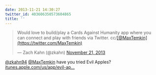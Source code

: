 ```yaml
---
date: 2013-11-21 14:30:27
twitter_id: 403606350573604865
title: ''
---
```


<blockquote class="twitter-tweet"><p lang="en" dir="ltr">Would love to build/play a Cards Against Humanity app where you can connect and play with friends via Twitter. cc/<a href="https://twitter.com/MaxTemkin?ref_src=twsrc%5Etfw">[@MaxTemkin](https://twitter.com/MaxTemkin)</a></p>&mdash; Zach Kahn (@zkahn) <a href="https://twitter.com/zkahn/status/403605918040207360?ref_src=twsrc%5Etfw">November 21, 2013</a></blockquote>
<script async src="https://platform.twitter.com/widgets.js" charset="utf-8"></script>

[@zkahn94](https://twitter.com/zkahn94) [@MaxTemkin](https://twitter.com/MaxTemkin) have you tried Evil Apples? [itunes.apple.com/us/app/evil-ap…](https://itunes.apple.com/us/app/evil-apples-filthy-adult-card/id645705454?mt=8)
